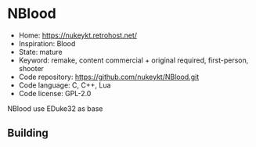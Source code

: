# NBlood

- Home: https://nukeykt.retrohost.net/
- Inspiration: Blood
- State: mature
- Keyword: remake, content commercial + original required, first-person, shooter
- Code repository: https://github.com/nukeykt/NBlood.git
- Code language: C, C++, Lua
- Code license: GPL-2.0

NBlood use EDuke32 as base

## Building
